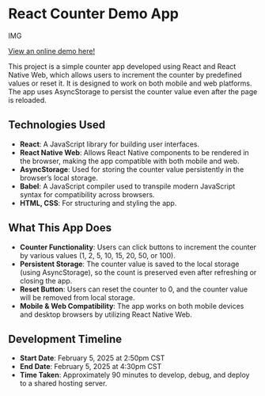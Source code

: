 # React Counter Demo App

IMG

[View an online demo here!](https://erinskidds.com/reactcounter/)

This project is a simple counter app developed using React and React Native Web, which allows users to increment the counter by predefined values or reset it. It is designed to work on both mobile and web platforms. The app uses AsyncStorage to persist the counter value even after the page is reloaded.

## Technologies Used

- **React**: A JavaScript library for building user interfaces.
- **React Native Web**: Allows React Native components to be rendered in the browser, making the app compatible with both mobile and web.
- **AsyncStorage**: Used for storing the counter value persistently in the browser’s local storage.
- **Babel**: A JavaScript compiler used to transpile modern JavaScript syntax for compatibility across browsers.
- **HTML, CSS**: For structuring and styling the app.

## What This App Does

- **Counter Functionality**: Users can click buttons to increment the counter by various values (1, 2, 5, 10, 15, 20, 50, or 100).
- **Persistent Storage**: The counter value is saved to the local storage (using AsyncStorage), so the count is preserved even after refreshing or closing the app.
- **Reset Button**: Users can reset the counter to 0, and the counter value will be removed from local storage.
- **Mobile & Web Compatibility**: The app works on both mobile devices and desktop browsers by utilizing React Native Web.

## Development Timeline

- **Start Date**: February 5, 2025 at 2:50pm CST
- **End Date**: February 5, 2025 at 4:30pm CST
- **Time Taken**: Approximately 90 minutes to develop, debug, and deploy to a shared hosting server.